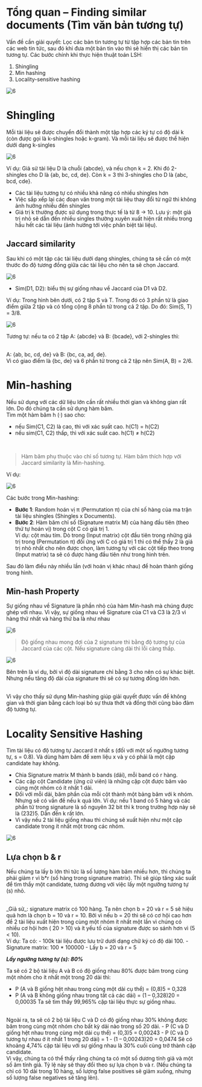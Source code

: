 # Tổng quan – Finding similar documents (Tìm văn bản tương tự)
Vấn đề cần giải  quyết: Lọc các bản tin tương tự từ tập hợp các bản tin trên các web tin tức, sau đó khi đưa một bản tin vào thì sẽ hiển thị các bản tin tương tự.
Các bước chính khi thực hiện thuật toán LSH:
1.	Shingling
2.	Min hashing
3.	Locality-sensitive hashing

![6](https://user-images.githubusercontent.com/73160254/116810145-2de91600-ab6c-11eb-998c-951d2c4eb3ca.png)

# Shingling

Mỗi tài liệu sẽ được chuyển đổi thành một tập hợp các ký tự có độ dài k (còn được gọi là k-shingles hoặc k-gram). Và mỗi tài liệu sẽ được thể hiện dưới dạng k-singles

![6](https://user-images.githubusercontent.com/73160254/116810152-3f322280-ab6c-11eb-8204-1469904e309a.png)

Ví dụ: Giả sử tài liệu D là chuỗi {abcde}, và nếu chọn k = 2. Khi đó 2-shingles cho D là {ab, bc, cd, de}. Còn k = 3 thì 3-shingles cho D là {abc, bcd, cde}.
-	Các tài liệu tương tự có nhiều khả năng có nhiều shingles hơn
-	Việc sắp xếp lại các đoạn văn trong một tài liệu thay đổi từ ngữ thì không ảnh hưởng nhiều đến shingles
-	Giá trị k thường được sử dụng trong thực tế là từ 8 -> 10. Lưu ý: một giá trị nhỏ sẽ dẫn đến nhiều singles thường xuyên xuất hiện rất nhiều trong hầu hết các tài liệu (ảnh hưởng tới việc phân biệt tài liệu).

##	Jaccard similarity

Sau khi có một tập các tài liệu dưới dạng shingles, chúng ta sẽ cần có một thước đo độ tương đồng giữa các tài liệu cho nên ta sẽ chọn Jaccard.

![6](https://user-images.githubusercontent.com/73160254/116810166-5c66f100-ab6c-11eb-91e4-106fadc09e57.png)

- Sim(D1, D2): biểu thị sự giống nhau về Jaccard của D1 và D2.

Ví dụ: Trong hình bên dưới, có 2 tập S và T. Trong đó có 3 phần tử là giao điểm giữa 2 tập và có tổng cộng 8 phần tử trong cả 2 tập. Do đó: Sim(S, T) = 3/8.

![6](https://user-images.githubusercontent.com/73160254/116810182-756fa200-ab6c-11eb-9598-c8bcf65f6d82.png)

Tương tự: nếu ta có 2 tập A: {abcde} và B: {bcade}, với 2-shingles thì: 

<br>
A: {ab, bc, cd, de} và B: {bc, ca, ad, de}.

<br>
Vì có giao điểm là {bc, de} và 6 phần tử trong cả 2 tập nên Sim(A, B) = 2/6.

# Min-hashing

Nếu sử dụng với các dữ liệu lớn cần rất nhiều thời gian và không gian rất lớn. Do đó chúng ta cần sử dụng hàm băm.
<br>
Tìm một hàm băm h (·) sao cho:
- nếu Sim(C1, C2) là cao, thì với xác suất cao. h(C1) = h(C2)
- nếu sim(C1, C2) thấp, thì với xác suất cao. h(C1) ≠ h(C2)
<br>

> Hàm băm phụ thuộc vào chỉ số tương tự.
> Hàm băm thích hợp với Jaccard similarity là Min-hashing. 

Ví dụ: 

![6](https://user-images.githubusercontent.com/73160254/116810213-b962a700-ab6c-11eb-8426-83da7580d48a.png)

Các bước trong Min-hashing:
-	**Bước 1**: Random hoán vị π (Permutation π) của chỉ số hàng của ma trận tài liệu shingles (Shingles x Documents).
-	**Bước 2**: Hàm băm chỉ số (Signature matrix M)  của hàng đầu tiên (theo thứ tự hoán vị) trong cột C có giá trị 1. <br> Ví dụ: cột màu tím. Dò trong (Input matrix) cột đầu tiên trong những giá trị trong (Permutation π) đối ứng  với C có giá trị 1 thì có thể thấy 2 là giá trị nhỏ nhất cho nên được chọn, làm tương tự với các cột tiếp theo trong (Input matrix) ta sẽ có được hàng đầu tiên như trong hình trên.

Sau đó làm điều này nhiều lần (với hoán vị khác nhau) để hoàn thành giống trong hình.

## Min-hash Property
Sự giống nhau về Signature là phần nhỏ của hàm Min-hash mà chúng được ghép với nhau. Vì vậy, sự giống nhau về Signature của C1 và C3 là 2/3 vì hàng thứ nhất và hàng thứ ba là như nhau

![6](https://user-images.githubusercontent.com/73160254/116810726-9b4a7600-ab6f-11eb-913c-c39e6ae37732.png)

> Độ giống nhau mong đợi của 2 signature thì bằng độ tương tự của Jaccard của các cột. Nếu signature càng dài thì lỗi càng thấp.

![6](https://user-images.githubusercontent.com/73160254/116810745-b321fa00-ab6f-11eb-9228-6c23d10ff5e8.png)

Bên trên là ví dụ, bởi vì độ dài signature chỉ bằng 3 cho nên có sự khác biệt. Nhưng nếu tăng độ dài của signature thì sẽ có sự tương đồng lớn hơn.

<br>
Vì vậy cho thấy sử dụng Min-hashing giúp giải quyết được vấn đề không gian và thời gian bằng cách loại bỏ sự thưa thớt và đồng thời cũng bảo đảm độ tương tự.

# Locality Sensitive Hashing

Tìm tài liệu có độ tương tự Jaccard ít nhất s (đối với một số ngưỡng tương tự, s = 0.8). Và dùng hàm băm để xem liệu x và y có phải là một cặp candidate hay không.
-	Chia Signature matrix M thành b bands (dải), mỗi band có r hàng.
-	Các cặp cột Candidate (ứng cử viên) là những cặp cột được băm vào cùng một nhóm có ít nhất 1 dải.
-	Đối với mỗi dải, băm phần của mỗi cột thành một bảng băm với k nhóm. Nhưng sẽ có vấn đề nếu k quá lớn. Ví dụ: nếu 1 band có 5 hàng và các phần tử trong signature là số nguyên 32 bit thì k trong trường hợp này sẽ là (232)5. Dẫn đến k rất lớn.
-	Vì vậy nếu 2 tài liệu giống nhau thì chúng sẽ xuất hiện như một cặp candidate trong ít nhất một trong các nhóm.

![6](https://user-images.githubusercontent.com/73160254/116810770-d482e600-ab6f-11eb-827c-c45412de6682.png)

## Lựa chọn b & r

Nếu chúng ta lấy b lớn thì tức là số lượng hàm băm nhiều hơn, thì chúng ta phải giảm r vì b*r (số hàng trong signature matrix). Thì sẽ giúp tăng xác suất để tìm thầy một candidate, tương đương với việc lấy một ngưỡng tương tự (s) nhỏ.

<br>
_Giả sử_: signature matrix có 100 hàng. Ta nên chọn b = 20 và r = 5 sẽ hiệu quả hơn là chọn b = 10 và r = 10. Bởi vì nếu b = 20 thì sẽ có cơ hội cao hơn để 2 tài liệu xuất hiện trong cùng một nhóm ít nhất một lần vì chúng có nhiều cơ hội hơn ( 20 > 10) và ít yếu tố của signature được so sánh hơn vì (5 < 10).

<br>
Ví dụ: Ta có:
- 100k tài liệu được lưu trữ dưới dạng chữ ký có độ dài 100.
- Signature matrix: 100 * 100000
- Lấy b = 20 và r = 5

_**Lấy ngưỡng tương tự (s): 80%**_

Ta sẽ có 2 bộ tài liệu A và B có độ giống nhau 80% được băm trong cùng một nhóm cho ít nhất một trong 20 dải thì:
-	P (A và B giống hệt nhau trong cùng một dải cụ thể) = (0,8)5 = 0,328
-	P (A và B không giống nhau trong tất cả các dải) = (1 – 0,328)20 = 0,00035
Ta sẽ tìm thấy 99,965% cặp tài liệu thực sự giống nhau.
<br>
Ngoài ra, ta sẽ có 2 bộ tài liệu C và D có độ giống nhau 30% không được băm trong cùng một nhóm cho bất kỳ dải nào trong số 20 dải.
-	P (C và D giống hệt nhau trong cùng một dải cụ thể) = (0,3)5 = 0,00243
-	P (C và D tương tự nhau ở ít nhất 1 trong 20 dải) = 1 - (1 – 0,00243)20 = 0,0474
Sẽ có khoảng 4,74% cặp tài liệu với sự giống nhau là 30% cuối cùng trở thành cặp candidate.

<br>
Vì vậy, chúng ta có thể thấy rằng chúng ta có một số dương tính giả và một số âm tính giả. Tỷ lệ này sẽ thay đổi theo sự lựa chọn b và r. (Nếu chúng ta chỉ có 10 dải trong 10 hàng, số lượng false positives sẽ giảm xuống, nhưng số lượng false negatives sẽ tăng lên). 


